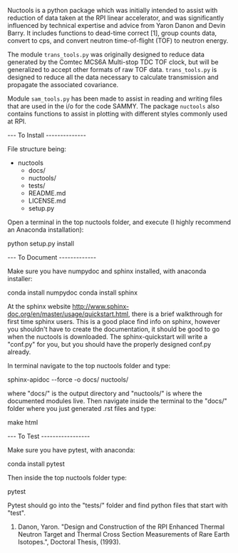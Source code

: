 Nuctools is a python package which was initially intended to assist with reduction
of data taken at the RPI linear accelerator, and was significantly influenced by 
technical expertise and advice from Yaron Danon and Devin Barry. It includes 
functions to dead-time correct [1], group counts data, convert to cps, and convert 
neutron time-of-flight (TOF) to neutron energy.

The module `trans_tools.py` was originally designed to reduce data generated by the 
Comtec MCS6A Multi-stop TDC TOF clock, but will be generalized to accept other 
formats of raw TOF data. `trans_tools.py` is designed to reduce all the data 
necessary to calculate transmission and propagate the associated covariance.

Module `sam_tools.py` has been made to assist in reading and writing files that 
are used in the i/o for the code SAMMY. The package `nuctools` also contains 
functions to assist in plotting with different styles commonly used at RPI.

--- To Install --------------

File structure being:

+ nuctools
   - docs/
   - nuctools/
   - tests/
   - README.md
   - LICENSE.md
   - setup.py

Open a terminal in the top nuctools folder, and execute (I highly recommend an Anaconda installation):

python setup.py install

--- To Document -------------

Make sure you have numpydoc and sphinx installed, with anaconda installer:

conda install numpydoc
conda install sphinx

At the sphinx website http://www.sphinx-doc.org/en/master/usage/quickstart.html,
there is a brief walkthrough for first time sphinx users. This is a good place 
find info on sphinx, however you shouldn't have to create the documentation, it
should be good to go when the nuctools is downloaded. The sphinx-quickstart will
write a "conf.py" for you, but you should have the properly designed conf.py 
already.

In terminal navigate to the top nuctools folder and type:

sphinx-apidoc --force -o docs/ nuctools/

where "docs/" is the output directory and "nuctools/" is where the documented
modules live. Then navigate inside the terminal to the "docs/" folder where you
just generated .rst files and type:

make html

--- To Test -----------------

Make sure you have pytest, with anaconda:

conda install pytest

Then inside the top nuctools folder type:

pytest

Pytest should go into the "tests/" folder and find python files that start
with "test".


1. Danon, Yaron. "Design and Construction of the RPI Enhanced Thermal Neutron Target and Thermal Cross Section Measurements of Rare Earth Isotopes.", Doctoral Thesis, (1993).

